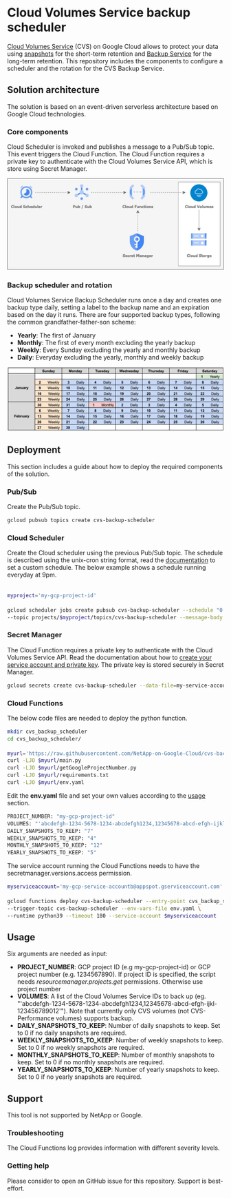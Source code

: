 # Cloud Volumes Service backup scheduler

[Cloud Volumes Service](https://cloud.google.com/architecture/partners/netapp-cloud-volumes/overview) (CVS) on Google Cloud allows to protect your data using [snapshots](https://cloud.google.com/architecture/partners/netapp-cloud-volumes/creating-volume-snapshots) for the short-term retention and [Backup Service](https://cloud.google.com/architecture/partners/netapp-cloud-volumes/back-up) for the long-term retention. This repository includes the components to configure a scheduler and the rotation for the CVS Backup Service.

## Solution architecture

The solution is based on an event-driven serverless architecture based on Google Cloud technologies. 

### Core components

Cloud Scheduler is invoked and publishes a message to a Pub/Sub topic. This event triggers the Cloud Function. The Cloud Function requires a private key to authenticate with the Cloud Volumes Service API, which is store using Secret Manager.

<img src="images/cvs-backup-scheduler.jpg">

### Backup scheduler and rotation

Cloud Volumes Service Backup Scheduler runs once a day and creates one backup type daily, setting a label to the backup name and an expiration based on the day it runs. There are four supported backup types, following the common grandfather-father-son scheme:

* **Yearly**: The first of January
* **Monthly**: The first of every month excluding the yearly backup
* **Weekly**: Every Sunday excluding the yearly and monthly backup
* **Daily**: Everyday excluding the yearly, monthly and weekly backup

<img src="images/grandfather-father-son.jpg">

## Deployment

This section includes a guide about how to deploy the required components of the solution.

### Pub/Sub

Create the Pub/Sub topic.

```bash
gcloud pubsub topics create cvs-backup-scheduler
```

### Cloud Scheduler

Create the Cloud scheduler using the previous Pub/Sub topic. The schedule is described using the unix-cron string format, read the [documentation](https://cloud.google.com/scheduler/docs/configuring/cron-job-schedules) to set a custom schedule. The below example shows a schedule running everyday at 9pm.

```bash

myproject='my-gcp-project-id'

gcloud scheduler jobs create pubsub cvs-backup-scheduler --schedule "0 23 * * *" \
--topic projects/$myproject/topics/cvs-backup-scheduler --message-body "none"
```

### Secret Manager

The Cloud Function requires a private key to authenticate with the Cloud Volumes Service API. Read the documentation about how to [create your service account and private key](https://cloud.google.com/architecture/partners/netapp-cloud-volumes/api#creating_your_service_account_and_private_key). The private key is stored securely in Secret Manager.


```bash
gcloud secrets create cvs-backup-scheduler --data-file=my-service-account.json
```

### Cloud Functions

The below code files are needed to deploy the python function.

```bash
mkdir cvs_backup_scheduler
cd cvs_backup_scheduler/

myurl='https://raw.githubusercontent.com/NetApp-on-Google-Cloud/cvs-backup-scheduler/main'
curl -LJO $myurl/main.py
curl -LJO $myurl/getGoogleProjectNumber.py
curl -LJO $myurl/requirements.txt
curl -LJO $myurl/env.yaml
```
Edit the **env.yaml** file and set your own values according to the [usage](#usage) section.

```bash
PROJECT_NUMBER: "my-gcp-project-id"
VOLUMES: "'abcdefgh-1234-5678-1234-abcdefgh1234,12345678-abcd-efgh-ijkl-123456789012'"
DAILY_SNAPSHOTS_TO_KEEP: "7"
WEEKLY_SNAPSHOTS_TO_KEEP: "4"
MONTHLY_SNAPSHOTS_TO_KEEP: "12"
YEARLY_SNAPSHOTS_TO_KEEP: "5"
```

The service account running the Cloud Functions needs to have the secretmanager.versions.access permission.

```bash
myserviceaccount='my-gcp-service-accountb@appspot.gserviceaccount.com'

gcloud functions deploy cvs-backup-scheduler --entry-point cvs_backup_scheduler \
--trigger-topic cvs-backup-scheduler --env-vars-file env.yaml \
--runtime python39 --timeout 180 --service-account $myserviceaccount
```

## Usage

Six arguments are needed as input:

* **PROJECT_NUMBER**: GCP project ID (e.g my-gcp-project-id) or GCP project number (e.g. 1234567890). If project ID is specified, the script needs *resourcemanager.projects.get* permissions. Otherwise use project number
* **VOLUMES**: A list of the Cloud Volumes Service IDs to back up (eg. "'abcdefgh-1234-5678-1234-abcdefgh1234,12345678-abcd-efgh-ijkl-123456789012'"). Note that currently only CVS volumes (not CVS-Performance volumes) supports backup.
* **DAILY_SNAPSHOTS_TO_KEEP**: Number of daily snapshots to keep. Set to 0 if no daily snapshots are required.
* **WEEKLY_SNAPSHOTS_TO_KEEP**: Number of weekly snapshots to keep. Set to 0 if no weekly snapshots are required.
* **MONTHLY_SNAPSHOTS_TO_KEEP**: Number of monthly snapshots to keep. Set to 0 if no monthly snapshots are required.
* **YEARLY_SNAPSHOTS_TO_KEEP**: Number of yearly snapshots to keep. Set to 0 if no yearly snapshots are required.

## Support
This tool is not supported by NetApp or Google.

### Troubleshooting

The Cloud Functions log provides information with different severity levels.

### Getting help

Please consider to open an GitHub issue for this repository. Support is best-effort.

